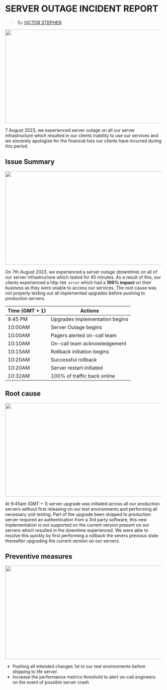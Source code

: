 # SERVER OUTAGE INCIDENT REPORT
> By  [VICTOR STEPHEN](https://github.com/Innocentsax)

<img src="https://t3.ftcdn.net/jpg/04/92/09/72/240_F_492097246_yagE8x9Uk8M9IekPy7GBuE0x1Uoa7esD.jpg" width="1000" height="300">

7 August 2023, we experienced server outage on all our server infrastructure which resulted in our clients inability to use our services and we sincerely apologize for the financial loss our clients have incurred during this period.

## Issue Summary
<img src="https://encrypted-tbn0.gstatic.com/images?q=tbn:ANd9GcT_iVJNbyc1zz2iICgPe8w5S3DoRkt8_5aeIg&usqp=CAU" width="1000" height="300">

On 7th August 2023, we experienced a server outage (downtime) on all of our server infrastructure which lasted for 45 minutes. As a result of this, our clients experienced a http `500 error` which had a __100% impact__ on their business as they were unable to access our services. The root cause was not properly testing out all implemented upgrades before pushing to production servers.

<!-- ## Timeline (all time in GMT + 1)
<img src="https://www.ncbar.org/wp-content/uploads/2022/02/Timeline-Visual-300x145.png" height="300" width="1000"> -->

| Time (GMT + 1) | Actions |
| -------------- | -------- |
| 9:45 PM | Upgrades implementation begins |
| 10:00AM | Server Outage begins |
| 10:00AM | Pagers alerted on-call team |
| 10:10AM | On-call team acknowledgement |
| 10:15AM | Rollback initiation begins |
| 10:20AM | Successful rollback|
| 10:20AM | Server restart initiated|
| 10:32AM | 100% of traffic back online |

## Root cause
<img src="https://blog.systemsengineering.com/hs-fs/hubfs/blog-files/Root%20Cause.jpg?width=600&name=Root%20Cause.jpg" height="300" width="1000">

At 9:45am (GMT + 1) server upgrade was initiated across all our production servers without first releasing on our test environments and performing all necessary unit testing. Part of the upgrade been shipped to production server required an authentication from a 3rd party software, this new implementation is not supported on the current version present on our servers which resulted in the downtime experienced. We were able to resolve this quickly by first performing a rollback the severs previous state thereafter upgrading the current version on our servers.

## Preventive measures
<img src="https://encrypted-tbn0.gstatic.com/images?q=tbn:ANd9GcRh8wOXyFPhkBS9zuXzmGOtBDGGX4Nfz9ucWg&usqp=CAU" height="300" width="1000">

- Pushing all intended changes 1st to our test environments before shipping to life server.
- Increase the performance metrics threshold to alert on-call engineers on the event of possible server crash 
